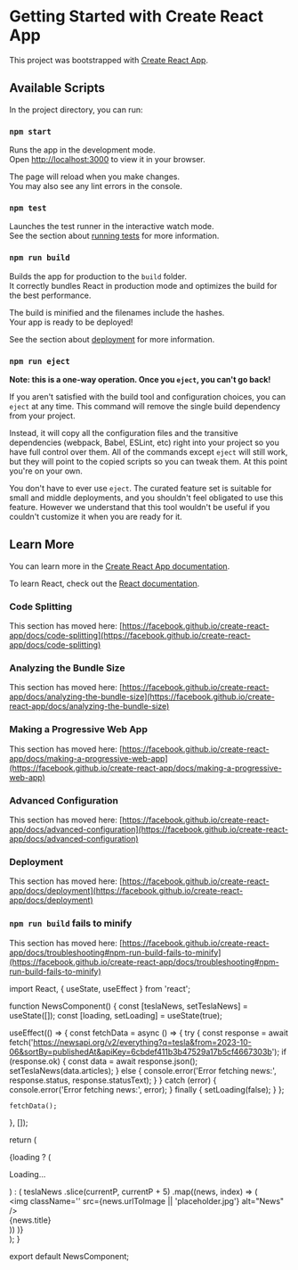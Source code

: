# Getting Started with Create React App

This project was bootstrapped with [Create React App](https://github.com/facebook/create-react-app).

## Available Scripts

In the project directory, you can run:

### `npm start`

Runs the app in the development mode.\
Open [http://localhost:3000](http://localhost:3000) to view it in your browser.

The page will reload when you make changes.\
You may also see any lint errors in the console.

### `npm test`

Launches the test runner in the interactive watch mode.\
See the section about [running tests](https://facebook.github.io/create-react-app/docs/running-tests) for more information.

### `npm run build`

Builds the app for production to the `build` folder.\
It correctly bundles React in production mode and optimizes the build for the best performance.

The build is minified and the filenames include the hashes.\
Your app is ready to be deployed!

See the section about [deployment](https://facebook.github.io/create-react-app/docs/deployment) for more information.

### `npm run eject`

**Note: this is a one-way operation. Once you `eject`, you can't go back!**

If you aren't satisfied with the build tool and configuration choices, you can `eject` at any time. This command will remove the single build dependency from your project.

Instead, it will copy all the configuration files and the transitive dependencies (webpack, Babel, ESLint, etc) right into your project so you have full control over them. All of the commands except `eject` will still work, but they will point to the copied scripts so you can tweak them. At this point you're on your own.

You don't have to ever use `eject`. The curated feature set is suitable for small and middle deployments, and you shouldn't feel obligated to use this feature. However we understand that this tool wouldn't be useful if you couldn't customize it when you are ready for it.

## Learn More

You can learn more in the [Create React App documentation](https://facebook.github.io/create-react-app/docs/getting-started).

To learn React, check out the [React documentation](https://reactjs.org/).

### Code Splitting

This section has moved here: [https://facebook.github.io/create-react-app/docs/code-splitting](https://facebook.github.io/create-react-app/docs/code-splitting)

### Analyzing the Bundle Size

This section has moved here: [https://facebook.github.io/create-react-app/docs/analyzing-the-bundle-size](https://facebook.github.io/create-react-app/docs/analyzing-the-bundle-size)

### Making a Progressive Web App

This section has moved here: [https://facebook.github.io/create-react-app/docs/making-a-progressive-web-app](https://facebook.github.io/create-react-app/docs/making-a-progressive-web-app)

### Advanced Configuration

This section has moved here: [https://facebook.github.io/create-react-app/docs/advanced-configuration](https://facebook.github.io/create-react-app/docs/advanced-configuration)

### Deployment

This section has moved here: [https://facebook.github.io/create-react-app/docs/deployment](https://facebook.github.io/create-react-app/docs/deployment)

### `npm run build` fails to minify

This section has moved here: [https://facebook.github.io/create-react-app/docs/troubleshooting#npm-run-build-fails-to-minify](https://facebook.github.io/create-react-app/docs/troubleshooting#npm-run-build-fails-to-minify)

















import React, { useState, useEffect } from 'react';

function NewsComponent() {
  const [teslaNews, setTeslaNews] = useState([]);
  const [loading, setLoading] = useState(true);

  useEffect(() => {
    const fetchData = async () => {
      try {
        const response = await fetch('https://newsapi.org/v2/everything?q=tesla&from=2023-10-06&sortBy=publishedAt&apiKey=6cbdef411b3b47529a17b5cf4667303b');
        if (response.ok) {
          const data = await response.json();
          setTeslaNews(data.articles);
        } else {
          console.error('Error fetching news:', response.status, response.statusText);
        }
      } catch (error) {
        console.error('Error fetching news:', error);
      } finally {
        setLoading(false);
      }
    };

    fetchData();
  }, []);

  return (
    <div className="content_news">
      {loading ? (
        <p>Loading...</p>
      ) : (
        teslaNews
          .slice(currentP, currentP + 5)
          .map((news, index) => (
            <div className='news_card' key={news.id}>
              <img
                className=''
                src={news.urlToImage || 'placeholder.jpg'}
                alt="News"
              />
              <div className='news_infor'>{news.title}</div>
            </div>
          ))
      )}
    </div>
  );
}

export default NewsComponent;
